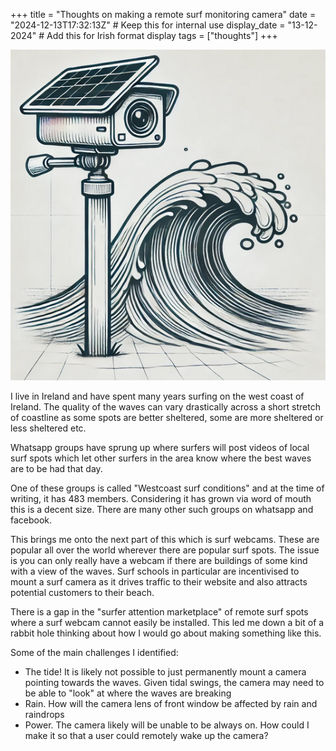 +++
title = "Thoughts on making a remote surf monitoring camera"
date = "2024-12-13T17:32:13Z" # Keep this for internal use
display_date = "13-12-2024"   # Add this for Irish format display
tags = ["thoughts"]
+++



![image-20241213190010536](image-20241213190010536.png)

I live in Ireland and have spent many years surfing on the west coast of Ireland. The quality of the waves can vary drastically across a short stretch of coastline as some spots are better sheltered, some are more sheltered or less sheltered etc.

Whatsapp groups have sprung up where surfers will post videos of local surf spots which let other surfers in the area know where the best waves are to be had that day.

One of these groups is called "Westcoast surf conditions" and at the time of writing, it has 483 members. Considering it has grown via word of mouth this is a decent size. There are many other such groups on whatsapp and facebook.

This brings me onto the next part of this which is surf webcams. These are popular all over the world wherever there are popular surf spots. The issue is you can only really have a webcam if there are buildings of some kind with a view of the waves. Surf schools in particular are incentivised to mount a surf camera as it drives traffic to their website and also attracts potential customers to their beach.

There is a gap in the "surfer attention marketplace" of remote surf spots where a surf webcam cannot easily be installed. This led me down a bit of a rabbit hole thinking about how I would go about making something like this.



Some of the main challenges I identified:

- The tide! It is likely not possible to just permanently mount a camera pointing towards the waves. Given tidal swings, the camera may need to be able to "look" at where the waves are breaking
- Rain. How will the camera lens of front window be affected by rain and raindrops
- Power. The camera likely will be unable to be always on. How could I make it so that a user could remotely wake up the camera?










